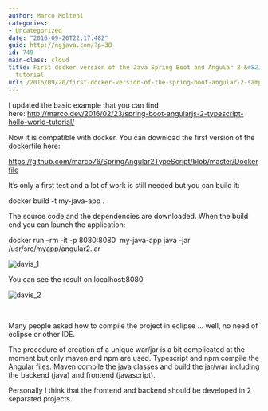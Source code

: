 ```yaml
---
author: Marco Molteni
categories:
- Uncategorized
date: "2016-09-20T22:17:48Z"
guid: http://ngjava.com/?p=38
id: 749
main-class: cloud
title: First docker version of the Java Spring Boot and Angular 2 &#8216;Hello World&#8217;
  tutorial
url: /2016/09/20/first-docker-version-of-the-spring-boot-angular-2-sample-application/
---
```

I updated the basic example that you can find here: <http://marco.dev/2016/02/23/spring-boot-angularjs-2-typescript-hello-world-tutorial/>

Now it is compatible with docker. You can download the first version of the dockerfile here:

<https://github.com/marco76/SpringAngular2TypeScript/blob/master/Dockerfile>

It&#8217;s only a first test and a lot of work is still needed but you can build it:

<p class="p1">
  <span class="s1">docker build -t my-java-app .</span>
</p>

<p class="p1">
  The source code and the dependencies are downloaded. When the build end you can launch the application:
</p>

<p class="p1">
  <span class="s1">docker run &#8211;rm -it -p 8080:8080<span class="Apple-converted-space">  </span>my-java-app java -jar /usr/src/myapp/</span><span class="s2">angular2.jar </span>
</p>

<img class="alignnone wp-image-39 size-large" src="https://i1.wp.com/marco.dev/wp-content/uploads/2016/09/davis_1.png?resize=945%2C221" alt="davis_1" data-recalc-dims="1" />

You can see the result on localhost:8080

<img class="alignnone size-medium wp-image-40" src="https://i1.wp.com/marco.dev/wp-content/uploads/2016/09/davis_2.png?resize=300%2C141" alt="davis_2" data-recalc-dims="1" />

&nbsp;

Many people asked how to compile the project in eclipse &#8230; well, no need of eclipse or other IDE.
  
The procedure of creation of a unique war/jar is a bit complicated at the moment but only maven and npm are used. Typescript and npm compile the Angular files. Maven compile the java classes and build the jar/war including the backend (java) and frontend (javascript).

Personally I think that the frontend and backend should be developed in 2 separated projects.